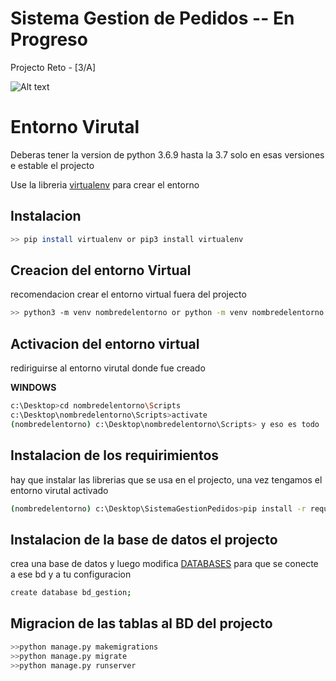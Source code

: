# Sistema Gestion de Pedidos -- En Progreso
Projecto Reto - [3/A]

![Alt text](https://i.imgur.com/zTVAx2u.png)

# Entorno Virutal

Deberas tener la version de python 3.6.9 hasta la 3.7 solo en esas versiones e estable el projecto

Use la libreria  [virtualenv](https://pypi.org/project/virtualenv/) para crear el entorno
## Instalacion
```bash
>> pip install virtualenv or pip3 install virtualenv
```
## Creacion del entorno Virtual

recomendacion crear el entorno virtual fuera del projecto

```bash
>> python3 -m venv nombredelentorno or python -m venv nombredelentorno
```


## Activacion del entorno virtual

rediriguirse al entorno virutal donde fue creado

**WINDOWS**
```bash
c:\Desktop>cd nombredelentorno\Scripts
c:\Desktop\nombredelentorno\Scripts>activate
(nombredelentorno) c:\Desktop\nombredelentorno\Scripts> y eso es todo
```
## Instalacion de los requirimientos

hay que instalar las librerias que se usa en el projecto, una vez tengamos el entorno virutal activado

```bash
(nombredelentorno) c:\Desktop\SistemaGestionPedidos>pip install -r requirements.txt
```
## Instalacion de la base de datos el projecto

crea una base de datos y luego modifica [DATABASES](https://github.com/TryNeo/sistema-gestion-pedidos/blob/master/SistemaGestionPedidos/settings.py)
para que se conecte a ese bd y a tu configuracion 
```bash
create database bd_gestion;
```

## Migracion de las tablas al BD del projecto
```bash
>>python manage.py makemigrations
>>python manage.py migrate
>>python manage.py runserver
```

